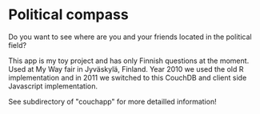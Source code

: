 # Political compass

Do you want to see where are you and your friends located in the political field?

This app is my toy project and has only Finnish questions at the
moment. Used at My Way fair in Jyväskylä, Finland. Year 2010 we used
the old R implementation and in 2011 we switched to this CouchDB
and client side Javascript implementation.

See subdirectory of "couchapp" for more detailled information!
